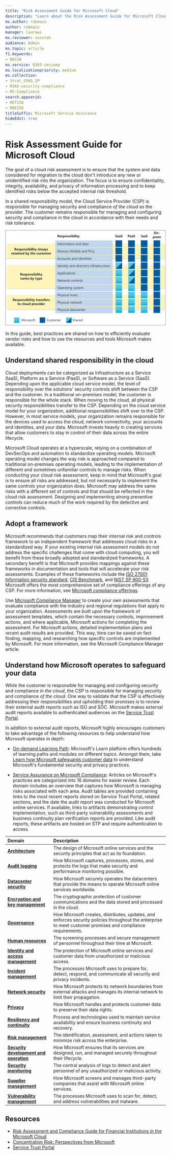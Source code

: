 ```yaml
---
title: "Risk Assessment Guide for Microsoft Cloud"
description: "Learn about the Risk Assessment Guide for Microsoft Cloud"
ms.author: robmazz
author: robmazz
manager: laurawi
ms.reviewer: sosstah
audience: Admin
ms.topic: article
f1.keywords:
- NOCSH
ms.service: O365-seccomp
ms.localizationpriority: medium
ms.collection:
- Strat_O365_IP
- M365-security-compliance
- MS-Compliance
search.appverid:
- MET150
- MOE150
titleSuffix: Microsoft Service Assurance
hideEdit: true
---
```


# Risk Assessment Guide for Microsoft Cloud

The goal of a cloud risk assessment is to ensure that the system and data considered for migration to the cloud don't introduce any new or unidentified risk into the organization. The focus is to ensure confidentiality, integrity, availability, and privacy of information processing and to keep identified risks below the accepted internal risk threshold.

In a shared responsibility model, the Cloud Service Provider (CSP) is responsible for managing security and compliance *of the cloud* as the provider. The customer remains responsible for managing and configuring security and compliance in the cloud in accordance with their needs and risk tolerance.

![Shared responsibility model.](../media/assurance-shared-responsibility-model.png)

In this guide, best practices are shared on how to efficiently evaluate vendor risks and how to use the resources and tools Microsoft makes available.

## Understand shared responsibility in the cloud

Cloud deployments can be categorized as Infrastructure as a Service (IaaS), Platform as a Service (PaaS), or Software as a Service (SaaS). Depending upon the applicable cloud service model, the level of responsibility over the solutions' security controls shift between the CSP and the customer. In a traditional on-premises model, the customer is responsible for the whole stack. When moving to the cloud, all physical security responsibilities transfer to the CSP. Depending on the cloud service model for your organization, additional responsibilities shift over to the CSP. However, in most service models, your organization remains responsible for the devices used to access the cloud, network connectivity, your accounts and identities, and your data. Microsoft invests heavily in creating services that allow customers to stay in control of their data across the entire lifecycle.

Microsoft Cloud operates at a hyperscale, relying on a combination of DevSecOps and automation to standardize operating models. Microsoft operating model changes the way risk is approached compared to traditional on-premises operating models, leading to the implementation of different and sometimes unfamiliar controls to manage risks. When conducting your cloud risk assessment, keep in mind that Microsoft's goal is to ensure all risks are addressed, but not necessarily to implement the same controls your organization does. Microsoft may address the same risks with a different set of controls and that should be reflected in the cloud risk assessment. Designing and implementing strong preventive controls can reduce much of the work required by the detective and corrective controls.

## Adopt a framework

Microsoft recommends that customers map their internal risk and controls framework to an independent framework that addresses cloud risks in a standardized way. If your existing internal risk assessment models do not address the specific challenges that come with cloud computing, you will benefit from these broadly adopted and standardized frameworks. A secondary benefit is that Microsoft provides mappings against these frameworks in documentation and tools that will accelerate your risk assessments. Examples of these frameworks include the [ISO 27001 Information security standard](/compliance/regulatory/offering-iso-27001), [CIS Benchmark](/compliance/regulatory/offering-cis-benchmark), and [NIST SP 800-53](https://csrc.nist.gov/Projects/risk-management/sp800-53-controls/release-search#!/800-53). Microsoft offers the most comprehensive set of compliance offerings of any CSP. For more information, see [Microsoft compliance offerings](/compliance/regulatory/offering-home).

Use [Microsoft Compliance Manager](/microsoft-365/compliance/compliance-manager) to create your own assessments that evaluate compliance with the industry and regional regulations that apply to your organization. Assessments are built upon the framework of assessment templates, which contain the necessary controls, improvement actions, and where applicable, Microsoft actions for completing the assessment. For Microsoft actions, detailed implementation plans and recent audit results are provided. This way, time can be saved on fact finding, mapping, and researching how specific controls are implemented by Microsoft. For more information, see the Microsoft Compliance Manager article.

## Understand how Microsoft operates to safeguard your data

While the customer is responsible for managing and configuring security and compliance *in the cloud*, the CSP is responsible for managing security and compliance *of the cloud*. One way to validate that the CSP is effectively addressing their responsibilities and upholding their promises is to review their external audit reports such as ISO and SOC. Microsoft makes external audit reports available to authenticated audiences on the [Service Trust Portal](https://servicetrust.microsoft.com/ViewPage/MSComplianceGuideV3).

In addition to external audit reports, Microsoft highly encourages customers to take advantage of the following resources to help understand how Microsoft operates in depth:

- [On-demand Learning Path](/learn/roles/auditor): Microsoft's Learn platform offers hundreds of learning paths and modules on different topics. Amongst them, take [Learn how Microsoft safeguards customer data](/learn/paths/audit-safeguard-customer-data/) to understand Microsoft's fundamental security and privacy practices.

- [Service Assurance on Microsoft Compliance](/compliance/#service-assurance): Articles on Microsoft's practices are categorized into 16 domains for easier review. Each domain includes an overview that captures how Microsoft is managing risks associated with each area. Audit tables are provided containing links to the most recent reports stored on Service Trust Portal, related sections, and the date the audit report was conducted for Microsoft online services. If available, links to artifacts demonstrating control implementation, such as third-party vulnerability assessments and business continuity plan verification reports are provided. Like audit reports, these artifacts are hosted on STP and require authentication to access.

| **Domain** |**Description** |
|:---------- |:-------------- |
| [**Architecture**](assurance-architecture.md) | The design of Microsoft online services and the security principles that act as its foundation. |
| [**Audit logging**](assurance-audit-logging.md) | How Microsoft captures, processes, stores, and protects the logs that make security and performance monitoring possible. |
| [**Datacenter security**](assurance-datacenter-security.md) | How Microsoft securely operates the datacenters that provide the means to operate Microsoft online services worldwide. |
| [**Encryption and key management**](assurance-encryption.md) | The cryptographic protection of customer communications and the data stored and processed in the cloud. |
| [**Governance**](assurance-governance.md) | How Microsoft creates, distributes, updates, and enforces security policies throughout the enterprise to meet customer promises and compliance requirements. |
| [**Human resources**](assurance-human-resources.md) | The screening processes and secure management of personnel throughout their time at Microsoft. |
| [**Identity and access management**](assurance-identity-and-access-management.md) | The protection of Microsoft online services and customer data from unauthorized or malicious access. |
| [**Incident management**](assurance-incident-management.md) | The processes Microsoft uses to prepare for, detect, respond, and communicate all security and privacy incidents. |
| [**Network security**](assurance-network-security.md) | How Microsoft protects its network boundaries from external attacks and manages its internal network to limit their propagation. |
| [**Privacy**](assurance-privacy.md) | How Microsoft handles and protects customer data to preserve their data rights. |
| [**Resiliency and continuity**](assurance-resiliency-and-continuity.md) | Process and technologies used to maintain service availability and ensure business continuity and recovery. |
| [**Risk management**](assurance-risk-management.md) | The identification, assessment, and actions taken to minimize risk across the enterprise. |
| [**Security development and operation**](assurance-security-development-and-operation.md) | How Microsoft ensures that its services are designed, run, and managed securely throughout their lifecycle. |
| [**Security monitoring**](assurance-security-monitoring.md) | The central analysis of logs to detect and alert personnel of any unauthorized or malicious activity. |
| [**Supplier management**](assurance-supplier-management.md) | How Microsoft screens and manages third-party companies that assist with Microsoft online services. |
| [**Vulnerability management**](assurance-vulnerability-management.md) | The processes Microsoft uses to scan for, detect, and address vulnerabilities and malware. |

## Resources

- [Risk Assessment and Compliance Guide for Financial Institutions in the Microsoft Cloud](https://servicetrust.microsoft.com/ViewPage/TrustDocumentsV3?command=Download&downloadType=Document&downloadId=edee9b14-3661-4a16-ba83-c35caf672bd7&tab=7f51cb60-3d6c-11e9-b2af-7bb9f5d2d913&docTab=7f51cb60-3d6c-11e9-b2af-7bb9f5d2d913_FAQ_and_White_Papers)
- [Concentration Risk: Perspectives from Microsoft](https://azure.microsoft.com/mediahandler/files/resourcefiles/concentration-risk-perspectives-from-microsoft-/Concentration_Risk_Perspectives_092020.pdf)
- [Service Trust Portal](https://servicetrust.microsoft.com/)
